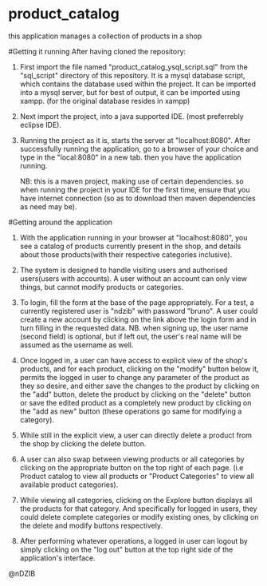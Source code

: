 # product_catalog
this application manages a collection of products in a shop

#Getting it running
    After having cloned the repository:
1. First import the file named "product_catalog_ysql_script.sql" from the "sql_script" directory of this repository. It is a mysql database script, which contains the database used within the project. It can be imported into a mysql server, but for best of output, it can be imported using xampp. (for the original database resides in xampp)
2. Next import the project, into a java supported IDE. (most preferrebly eclipse IDE).
3. Running the project as it is, starts the server at "localhost:8080". After successfully running the application, go to a browser of your choice and type in the "local:8080" in a new tab. then you have the application running.

    NB: this is a maven project, making use of certain dependencies. so when running the project in your IDE for the first time, ensure that you have internet connection (so as to download then maven dependencies as need may be).
    
#Getting around the application
   1. With the application running in your browser at "localhost:8080", you see a catalog of products currently present in the shop, and details about those products(with their respective categories inclusive).
   2. The system is designed to handle visiting users and authorised users(users with accounts). A user without an account can only view things, but cannot modify products or categories.
   3. To login, fill the form at the base of the page appropriately. For a test, a currently registered user is "ndzib" with password "bruno". A user could create a new account by clicking on the link above the login form and in turn filling in the requested data.
        NB. when signing up, the user name (second field) is optional, but if left out, the user's real name will be assumed as the username as well.
        
   4.  Once logged in, a user can have access to explicit view of the shop's products, and for each product, clicking on the "modify" button below it, permits the logged in user to change any parameter of the product as they so desire, and either save the changes to the product by clicking on the "add" button, delete the product by clicking on the "delete" button or save the edited product as a completely new product by clicking on the "add as new" button (these operations go same for modifying a category).
   5.  While still in the explicit view, a user can directly delete a product from the shop by clicking the delete button.
   6.  A user can also swap between viewing products or all categories by clicking on the appropriate button on the top right of each page. (i.e Product catalog to view all products or "Product Categories" to view all available product categories).
   7. While viewing all categories, clicking on the Explore button displays all the products for that category. And specifically for logged in users, they could delete complete categories or modify existing ones, by clicking on the delete and modify buttons respectively.
   8.  After performing whatever operations, a logged in user can logout by simply clicking on the "log out" button at the top right side of the application's interface.
    
    
 
 
 
 @nDZIB

